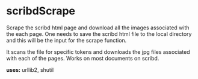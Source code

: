 # scribdScrape
Scrape the scribd html page and download all the images associated with the each page.
One needs to save the scribd html file to the local directory and this will be the input for the scrape function.

It scans the file for specific tokens and downloads the jpg files associated with each of the pages.
Works on most documents on scribd.

<b>uses:</b>
urllib2, shutil
